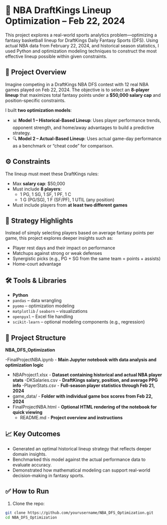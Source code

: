 
# 🏀 NBA DraftKings Lineup Optimization – Feb 22, 2024

This project explores a real-world sports analytics problem—optimizing a fantasy basketball lineup for DraftKings Daily Fantasy Sports (DFS). Using actual NBA data from February 22, 2024, and historical season statistics, I used Python and optimization modeling techniques to construct the most effective lineup possible within given constraints.

## 🎯 Project Overview

Imagine competing in a DraftKings NBA DFS contest with 12 real NBA games played on Feb 22, 2024. The objective is to select an **8-player lineup** that maximizes total fantasy points under a **$50,000 salary cap** and position-specific constraints.

I built **two optimization models**:
- 📊 **Model 1 – Historical-Based Lineup**: Uses player performance trends, opponent strength, and home/away advantages to build a predictive strategy.
- 🔍 **Model 2 – Actual-Based Lineup**: Uses actual game-day performance as a benchmark or “cheat code” for comparison.

## ⚙️ Constraints

The lineup must meet these DraftKings rules:
- Max **salary cap**: $50,000
- Must include **8 players**:
  - 1 PG, 1 SG, 1 SF, 1 PF, 1 C
  - 1 G (PG/SG), 1 F (SF/PF), 1 UTIL (any position)
- Must include players from **at least two different games**

## 🧠 Strategy Highlights

Instead of simply selecting players based on average fantasy points per game, this project explores deeper insights such as:
- Player rest days and their impact on performance
- Matchups against strong or weak defenses
- Synergistic picks (e.g., PG + SG from the same team = points + assists)
- Home-court advantage

## 🛠️ Tools & Libraries

- **Python**
- `pandas` – data wrangling
- `pyomo` – optimization modeling
- `matplotlib` / `seaborn` – visualizations
- `openpyxl` – Excel file handling
- `scikit-learn` – optional modeling components (e.g., regression)
  
## 📁 Project Structure

**NBA_DFS_Optimization**



-FinalProjectNBA.ipynb   -       **Main Jupyter notebook with data analysis and optimization logic**
- NBAProject1.xlsx       -       **Dataset containing historical and actual NBA player stats**
-DKSalaries.csv          -       **DraftKings salary, position, and average PPG info**
-PlayerStats.csv         -       **Full-season player statistics through Feb 21, 2024**
- game_data/             -        **Folder with individual game box scores from Feb 22, 2024**
- FinalProjectNBA.html   -      **Optional HTML rendering of the notebook for quick viewing**
  - README.md            -         **Project overview and instructions**


## 📈 Key Outcomes

- Generated an optimal historical lineup strategy that reflects deeper domain insights.
- Benchmarked this model against the actual performance data to evaluate accuracy.
- Demonstrated how mathematical modeling can support real-world decision-making in fantasy sports.

## ✅ How to Run

1. Clone the repo:
```bash
git clone https://github.com/yourusername/NBA_DFS_Optimization.git
cd NBA_DFS_Optimization

